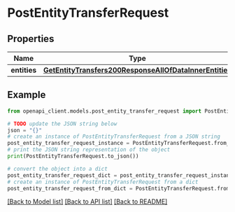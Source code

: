 # PostEntityTransferRequest


## Properties

Name | Type | Description | Notes
------------ | ------------- | ------------- | -------------
**entities** | [**GetEntityTransfers200ResponseAllOfDataInnerEntities**](GetEntityTransfers200ResponseAllOfDataInnerEntities.md) |  | 

## Example

```python
from openapi_client.models.post_entity_transfer_request import PostEntityTransferRequest

# TODO update the JSON string below
json = "{}"
# create an instance of PostEntityTransferRequest from a JSON string
post_entity_transfer_request_instance = PostEntityTransferRequest.from_json(json)
# print the JSON string representation of the object
print(PostEntityTransferRequest.to_json())

# convert the object into a dict
post_entity_transfer_request_dict = post_entity_transfer_request_instance.to_dict()
# create an instance of PostEntityTransferRequest from a dict
post_entity_transfer_request_from_dict = PostEntityTransferRequest.from_dict(post_entity_transfer_request_dict)
```
[[Back to Model list]](../README.md#documentation-for-models) [[Back to API list]](../README.md#documentation-for-api-endpoints) [[Back to README]](../README.md)


